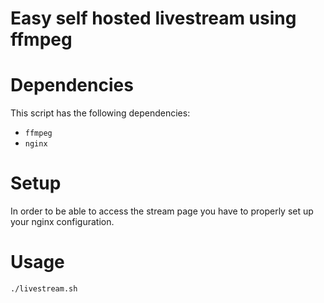 # Easy self hosted livestream using ffmpeg

# Dependencies
This script has the following dependencies:
- `ffmpeg`
- `nginx`

# Setup
In order to be able to access the stream page you have to properly set up your nginx configuration.

# Usage
`./livestream.sh`
